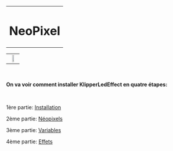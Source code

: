 <table align="center">
  <tr>
    <td align="center">
      <h1>NeoPixel</h1>
    </td>
  </tr>
</table>



|                              |
|:----------------------------:|
| <img src="https://github.com/Eloura74/NeoPixel/blob/main/Readme.jpg?raw=true" width="50%"> |



<br>

**On va voir comment installer KlipperLedEffect en quatre étapes:**<br>

<br>

1ère partie: [Installation](https://github.com/Eloura74/NeoPixel/blob/main/Installation.md)<br>

2ème partie: [Néopixels](https://github.com/Eloura74/NeoPixel/blob/main/Neopixel.md)<br>

3ème partie: [Variables](https://github.com/Eloura74/NeoPixel/blob/main/Variables.md)<br>

4ème partie: [Effets](https://github.com/Eloura74/NeoPixel/blob/main/EffetsLed.md)<br>
